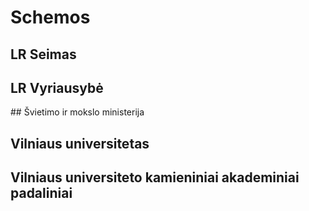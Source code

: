 <script setup lang="ts">
import StructureGraphWrapper from './components/StructureGraphWrapper.vue'
import Seimas from './data/seimas'
import KAP from './data/kap'
import VU from './data/vu'
import SMSM from './data/smsm'
import LRV from './data/lrv'
</script>

# Schemos

<!--## Aukštasis mokslas-->
<!---->
<!--<StructureGraph :svg-object="AM" />-->

## LR Seimas

<StructureGraphWrapper :nodes="Seimas.nodes" :edges="Seimas.edges" />

<!--<StructureGraph :svg-object="SeimasProcesasTrumpai" />-->
<!---->
<!--<StructureGraph :svg-object="SeimasProcesas" />-->

## LR Vyriausybė
<!---->
<StructureGraphWrapper :nodes="LRV.nodes" :edges="LRV.edges" />
<!---->
<!--<StructureGraph :svg-object="VyriausybeProcesas" />-->
<!---->
## Švietimo ir mokslo ministerija

<StructureGraphWrapper :nodes="SMSM.nodes" :edges="SMSM.edges" />

## Vilniaus universitetas

<StructureGraphWrapper :nodes="VU.nodes" :edges="VU.edges" />

## Vilniaus universiteto kamieniniai akademiniai padaliniai

<StructureGraphWrapper :nodes="KAP.nodes" :edges="KAP.edges" />
